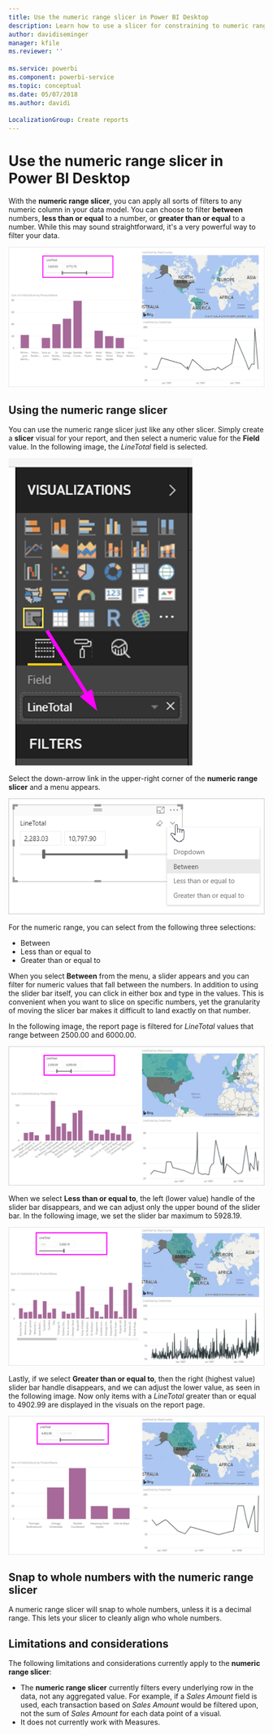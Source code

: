 ```yaml
---
title: Use the numeric range slicer in Power BI Desktop
description: Learn how to use a slicer for constraining to numeric ranges in Power BI Desktop
author: davidiseminger
manager: kfile
ms.reviewer: ''

ms.service: powerbi
ms.component: powerbi-service
ms.topic: conceptual
ms.date: 05/07/2018
ms.author: davidi

LocalizationGroup: Create reports
---
```

# Use the numeric range slicer in Power BI Desktop
With the **numeric range slicer**, you can apply all sorts of filters to any numeric column in your data model. You can choose to filter **between** numbers, **less than or equal** to a number, or **greater than or equal** to a number. While this may sound straightforward, it's a very powerful way to filter your data.

![Visual with numeric range slicer](media/desktop-slicer-numeric-range/desktop-slicer-numeric-range-0.png)

## Using the numeric range slicer
You can use the numeric range slicer just like any other slicer. Simply create a **slicer** visual for your report, and then select a numeric value for the **Field** value. In the following image, the *LineTotal* field is selected.

![Create a numeric range slicer](media/desktop-slicer-numeric-range/desktop-slicer-numeric-range-1-create.png)

Select the down-arrow link in the upper-right corner of the **numeric range slicer** and a menu appears.

![Numeric range slicer menu](media/desktop-slicer-numeric-range/desktop-slicer-numeric-range-2-between.png)

For the numeric range, you can select from the following three selections:

* Between
* Less than or equal to
* Greater than or equal to

When you select **Between** from the menu, a slider appears and you can filter for numeric values that fall between the numbers. In addition to using the slider bar itself, you can click in either box and type in the values. This is convenient when you want to slice on specific numbers, yet the granularity of moving the slicer bar makes it difficult to land exactly on that number.

In the following image, the report page is filtered for *LineTotal* values that range between 2500.00 and 6000.00.

![Numeric range slicer with Between](media/desktop-slicer-numeric-range/desktop-slicer-numeric-range-3-between-range.png)

When we select **Less than or equal to**, the left (lower value) handle of the slider bar disappears, and we can adjust only  the upper bound of the slider bar. In the following image, we set the slider bar maximum to 5928.19.

![Numeric range slicer with Less than](media/desktop-slicer-numeric-range/desktop-slicer-numeric-range-4-less-than.png)

Lastly, if we select **Greater than or equal to**, then the right (highest value) slider bar handle disappears, and we can adjust the lower value, as seen in the following image. Now only items with a *LineTotal* greater than or equal to 4902.99 are displayed in the visuals on the report page.

![Numeric range slicer with Greater than](media/desktop-slicer-numeric-range/desktop-slicer-numeric-range-5-greater-than.png)

## Snap to whole numbers with the numeric range slicer

A numeric range slicer will snap to whole numbers, unless it is a decimal range. This lets your slicer to cleanly align who whole numbers. 


## Limitations and considerations
The following limitations and considerations currently apply to the **numeric range slicer**:

* The **numeric range slicer** currently filters every underlying row in the data, not any aggregated value. For example, if a *Sales Amount* field is used, each transaction based on *Sales Amount* would be filtered upon, not the sum of *Sales Amount* for each data point of a visual.
* It does not currently work with Measures.
